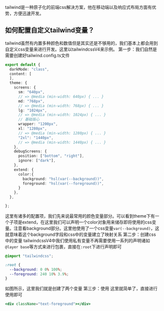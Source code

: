tailwind是一种原子化的前端css解决方案，他在移动端以及响应式布局方面有优势，方便迅速开发。

## 如何配置自定义tailwind变量？
tailwind虽然有内置多种颜色和数值但是其实还是不够用的，我们基本上都会用到自定义css变量来进行开发。这里以tailwindcssV4来示例。
第一步：我们自然是需要创建好tailwind.config.ts文件

```ts
export default {
  darkMode: "class",
  content: [
  ],
  theme: {
    screens: {
      sm: "640px",
      // => @media (min-width: 640px) { ... }
      md: "768px",
      // => @media (min-width: 768px) { ... }
      lg: "1024px",
      // => @media (min-width: 1024px) { ... }
      // 基础版心
      wrapper: "1200px",
      xl: "1280px",
      // => @media (min-width: 1280px) { ... }
      "2xl": "1440px",
      // => @media (min-width: 1440px) { ... }
    },
    debugScreens: {
      position: ["bottom", "right"],
      ignore: ["dark"],
    },
    extend: {
      color:{
        background: "hsl(var(--background))",
        foreground: "hsl(var(--foreground))",
      }
    },
  },

};
```
这里有诸多的配置项，我们先来说最常用的颜色变量部分。可以看到theme下有一个子项是extend，在这里我们可以声明一个color对象用来储存即将使用的css变量。注意看background部分。这里他使用了一个css变量`var(--background)`，这就意味着这个background字段和css中的变量建立了映射关系
第二步：创建css中的变量
tailwindcssV4中我们使用私有变量不再需要使用一系列的声明诸如`@layer base`等方式来进行包裹，直接在`:root`下进行声明即可
```css
@import "tailwindcss";

:root {
  --background: 0 0% 100%;
  --foreground: 240 10% 3.9%;
}
```
如图所示，这里我们就是创建了两个变量
第三步：使用
这里就简单了，直接进行使用即可

```jsx
<div className="text-foreground"></div>
```